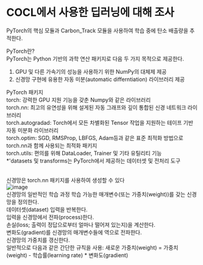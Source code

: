 # COCL에서 사용한 딥러닝에 대해 조사
PyTorch의 핵심 모듈과 Carbon_Track 모듈을 사용하여 학습 중에 탄소 배출량을 추적한다.

PyTorch란?<br/>
PyTorch는 Python 기반의 과학 연산 패키지로 다음 두 가지 목적으로 제공한다.<br/>
1. GPU 및 다른 가속기의 성능을 사용하기 위한 NumPy의 대체제 제공<br/>
2. 신경망 구현에 유용한 자동 미분(automatic differntiation) 라이브러리 제공<br/>

PyTorch 패키지<br/>
torch: 강력한 GPU 지원 기능을 갖춘 Numpy와 같은 라이브러리<br/>
torch.nn: 최고의 유연성을 위해 설게된 자동 그래프와 깊이 통합된 신경 네트워크 라이브러리<br/>
torch.autogradad: Torch에서 모든 차별화된 Tensor 작업을 지원하는 테이프 기반 자동 미분화 라이브러리<br/>
torch.optim: SGD, RMSProp, LBFGS, Adam등과 같은 표준 최적화 방법으로 torch.nn과 함께 사용되는 최적화 패키지<br/>
torch.utils: 편의를 위해 DataLoader, Trainer 및 기타 유틸리티 기능<br/>
*'datasets 및 transforms는 PyTorch에서 제공하는 데이터셋 및 전처리 도구<br/><br/>

신경망은 torch.nn 패키지를 사용하여 생성할 수 있다<br/>
![image](https://github.com/yewon0325/COCL-PVwatts/assets/147733678/f4953186-a7fb-4b9d-b735-73ef9644885a)
<br/>
신경망의 일반적인 학습 과정
학습 가능한 매개변수(또는 가중치(weight))를 갖는 신경망을 정의한다.<br/>
데이터셋(dataset) 입력을 반복한다.<br/>
입력을 신경망에서 전파(process)한다.<br/>
손실(loss; 출력이 정답으로부터 얼마나 떨어져 있는지)을 계산한다.<br/>
변화도(gradient)를 신경망의 매개변수들에 역으로 전파한다.<br/>
신경망의 가중치를 갱신한다.<br/>
일반적으로 다음과 같은 간단한 규칙을 사용: 새로운 가중치(weight) = 가중치(weight) - 학습률(learning rate) * 변화도(gradient)<br/>



